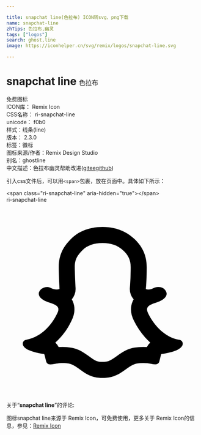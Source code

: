 ```yaml
---

title: snapchat line(色拉布) ICON转svg、png下载
name: snapchat-line
zhTips: 色拉布,幽灵
tags: ["logos"]
search: ghost,line
image: https://iconhelper.cn/svg/remix/logos/snapchat-line.svg

---
```


# snapchat line  <small style="font-size: 60%;font-weight: 100">色拉布</small>


<div class="detail-page">
<p>
<span><span class="badge-success badge">免费图标</span> </span>
<br/>
<span>
ICON库：
<span class="badge-secondary badge">Remix Icon</span> 
</span>
<br/>
<span>
CSS名称：
<span class="badge-secondary badge">ri-snapchat-line</span> 
</span>
<br/>
<span>
unicode：
<span class="badge-secondary badge">f0b0</span> 
<copy-btn content='f0b0' btn-title=""></copy-btn>
<copy-btn :content='String.fromCodePoint(parseInt("f0b0", 16))' btn-title="复制U"></copy-btn>
</span><br/><span>样式：<span class="badge-light badge">线条(line)</span></span>
<br/>
<span>
版本：
<span class="badge-secondary badge">2.3.0</span> 
</span><br/><span>标签：<span class="badge-light badge"><router-link to="/tags/logos.html">徽标</router-link></span></span>
<br/>
<span>图标来源/作者：<span class="badge-light badge">Remix Design Studio</span></span> 
<br/>
<span>别名：<span class="badge-light badge">ghost</span><span class="badge-light badge">line</span></span><br/><span class="zh-detail">中文描述：<span class="badge-primary badge">色拉布</span><span class="badge-primary badge">幽灵</span><span class="help-link"><span>帮助改进</span>(<a href="https://gitee.com/liuwave/icon-helper/edit/master/json/remix/logos/snapchat-line.json" target="_blank" rel="noopener noreferrer">gitee</a><a href="https://github.com/liuwave/icon-helper/edit/master/json/remix/logos/snapchat-line.json" target="_blank" rel="noopener noreferrer">github</a></span>)</span><br/>
</p>
</div>
<div class="alert alert-dark">
  <i class="ri-snapchat-line ri-xs"></i>
  <i class="ri-snapchat-line ri-sm"></i>
  <i class="ri-snapchat-line ri-lg"></i>
  <i class="ri-snapchat-line ri-2x"></i>
  <i class="ri-snapchat-line ri-3x"></i>
  <i class="ri-snapchat-line ri-5x"></i>
  <i class="ri-snapchat-line ri-7x"></i>
</div>
<div>
  <p>引入css文件后，可以用<code>&lt;span&gt;</code>包裹，放在页面中。具体如下所示：    
  </p>
  <div class="alert alert-primary" style="font-size: 14px">
    &lt;span class="ri-snapchat-line" aria-hidden="true"&gt;&lt;/span&gt;
    <copy-btn content='<span class="ri-snapchat-line" aria-hidden="true"></span>'></copy-btn>
  </div>
  <div class="alert alert-secondary">
    <i class="ri-snapchat-line"
    style="font-size: 24px"
    aria-hidden="true"></i> ri-snapchat-line
    <copy-btn content="ri-snapchat-line" btn-title="复制图标名称"></copy-btn>
  </div>
</div>
<div id="svg" class="svg-wrap">
<svg xmlns="http://www.w3.org/2000/svg" viewBox="0 0 24 24">
    <g>
        <path fill="none" d="M0 0h24v24H0z"/>
        <path fill-rule="nonzero" d="M15.396 10.58l.02-.249a32.392 32.392 0 0 0 .083-2.326c0-.87-.294-1.486-.914-2.063-.66-.614-1.459-.942-2.59-.942-1.137 0-1.958.335-2.51.888-.696.695-.958 1.218-.958 2.1 0 .521.061 1.994.096 2.618a2 2 0 0 1-.469 1.402c.055.098.105.204.153.317.3.771.198 1.543-.152 2.271-.392.818-.731 1.393-1.41 2.154a7.973 7.973 0 0 1-.642.643 1.999 1.999 0 0 1 .412.565 5.886 5.886 0 0 1 1.585.074c.81.146 1.324.434 2.194 1.061l.016.011.213.152c.619.44.877.546 1.473.546.609 0 .91-.121 1.523-.552l.207-.146c.876-.632 1.407-.928 2.231-1.076a6.664 6.664 0 0 1 1.559-.074 1.999 1.999 0 0 1 .417-.567 8.409 8.409 0 0 1-.616-.616 9.235 9.235 0 0 1-1.447-2.16c-.363-.749-.47-1.54-.137-2.321.04-.098.085-.19.132-.276a2 2 0 0 1-.469-1.435zm-10.315-.102c.419 0 .6.305 1.219.305.157 0 .26-.035.326-.066-.009-.156-.099-1.986-.099-2.729 0-1.688.72-2.69 1.543-3.514C8.893 3.65 10.175 3 11.996 3c1.82 0 3.066.653 3.952 1.478.886.825 1.551 1.93 1.551 3.528 0 1.555-.099 2.594-.108 2.716a.59.59 0 0 0 .279.065c.63 0 .63-.31 1.33-.31.685 0 .983.57.983.823 0 .621-.833.967-1.33 1.126-.369.117-.931.291-1.075.635-.074.174-.043.4.092.678.003.008 1.26 2.883 3.93 3.326.235.035.391.241.391.483 0 .332-.37.617-.726.782-.443.2-1.091.37-1.952.505-.043.078-.134.485-.235.887-.135.542-.801.366-.991.326A4.997 4.997 0 0 0 16.291 20c-.482.087-.913.378-1.395.726-.713.504-1.465 1.076-2.9 1.076-1.436 0-2.144-.572-2.857-1.076-.482-.348-.905-.637-1.396-.726-.898-.163-1.57.036-1.795.057-.226.02-.842.244-.996-.327-.045-.166-.191-.808-.235-.895-.856-.135-1.508-.313-1.952-.513-.365-.165-.726-.443-.726-.779 0-.235.158-.44.391-.482 2.644-.483 3.766-3.005 3.922-3.33.132-.276.161-.5.091-.679-.143-.343-.704-.513-1.073-.635-.105-.034-1.336-.373-1.336-1.117 0-.24.205-.573.582-.73a1.36 1.36 0 0 1 .465-.092z"/>
    </g>
</svg>

</div>
<detail full-name='ri-snapchat-line'></detail>  
<div class="icon-detail__container">
<p>关于“<b>snapchat line</b>”的评论:</p>
</div>
<Vssue title="关于“snapchat line”的评论" />    
<div><p>图标snapchat line来源于 Remix Icon，可免费使用，更多关于  Remix Icon的信息，参见：<a target="_blank" href="https://iconhelper.cn/remix.html">Remix Icon</a>
</p></div>
